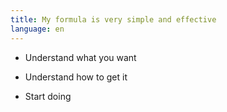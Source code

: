 ```yaml
---
title: My formula is very simple and effective
language: en
---
```


<ul>
    <li>
        <p>Understand what you want</p>
        <Arrow/>
    </li>
    <li>
        <p>Understand how to get it</p></li>
        <Arrow/>
    <li>
        <p>Start doing</p>
    </li>
</ul>
